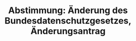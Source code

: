 ---
abstimmung:
  abstimmung: 3
  bundestagssitzung: 76
  legislaturperiode: 18
categories:
- Inneres
data:
- title: Abstimmungsergebnis 20141218_3-data.pdf
  url: /res/abstimmungsliste/20141218_3-data.pdf
- title: Abstimmungsergebnis 20141218_3_xls-data.csv
  url: /res/abstimmungsliste/analyses/20141218_3_xls-data.csv
documents:
- local: /res/abstimmungsdaten/018-076-03/1802848.pdf
  title: Drucksache 18/02848.pdf
  url: http://dip21.bundestag.de/dip21/btd/18/028/1802848.pdf
- local: /res/abstimmungsdaten/018-076-03/1803598.pdf
  title: Drucksache 18/03598.pdf
  url: http://dip21.bundestag.de/dip21/btd/18/035/1803598.pdf
- local: /res/abstimmungsdaten/018-076-03/1803601.pdf
  title: Drucksache 18/03601.pdf
  url: http://dip21.bundestag.de/dip21/btd/18/036/1803601.pdf
ergebnis:
  cdu/csu:
    enthaltung: 0
    gesamt: 310
    ja: 0
    nein: 281
    nichtabgegeben: 29
    ungueltig: 0
  die.linke:
    enthaltung: 0
    gesamt: 64
    ja: 51
    nein: 0
    nichtabgegeben: 13
    ungueltig: 0
  file: 20141218_3_xls-data.csv
  gruenen:
    enthaltung: 0
    gesamt: 63
    ja: 59
    nein: 0
    nichtabgegeben: 4
    ungueltig: 0
  spd:
    enthaltung: 0
    gesamt: 192
    ja: 0
    nein: 175
    nichtabgegeben: 17
    ungueltig: 0
layout: abstimmung
links:
- title: https://www.bundestag.de/parlament/plenum/abstimmung/abstimmung?id=322
  url: https://www.bundestag.de/parlament/plenum/abstimmung/abstimmung?id=322
- title: http://www.abgeordnetenwatch.de/bundesdatenschutzgesetz-1105-707.html
  url: http://www.abgeordnetenwatch.de/bundesdatenschutzgesetz-1105-707.html
preview: "Deutscher Bundestag\n\n76. Sitzung des Deutschen Bundestages\nam Donnerstag,\
  \ 18.Dezember 2014\n\nEndg\xFCltiges Ergebnis der Namentlichen Abstimmung Nr. 3\n\
  \n\xC4nderungsantrag der Abgeordneten Dr. Konstantin von Notz, Irene Mihalic, Renate\
  \ K\xFCnast,\nweiterer Abgeordneter und der Fraktion B\xDCNDNIS 90/DIE GR\xDCNEN\n\
  zu der zweiten Beratung des Gesetzentwurfs der Bundesregierung\nEntwurf eines Zweiten\
  \ Gesetzes zur \xC4nderung des Bundesdatenschutzgesetzes - St\xE4rkung\nder Unabh\xE4\
  ngigkeit der Datenschutzaufsicht im Bund durch Errichtung einer obersten\nBundesbeh\xF6\
  rde\nDrs. 18/2848, 18/3598 und 18/3601\n\nAbgegebene Stimmen insgesamt:\n\n566\n\
  \nNicht abgegebene Stimmen:\nJa-Stimmen:\n\n63\n110\n\nNein-Stimmen:\n\n456\n\n\
  Enthaltungen:\n\n0\n\nUng\xFCltige:\n\n0\n\nBerlin, den 18.12.2014\n\nBeginn: 21:07\n\
  Ende: 21:10\n"
tags:
- Datenschutz
- Verbraucherschutz
title: "Abstimmung: \xC4nderung des Bundesdatenschutzgesetzes, \xC4nderungsantrag"
---